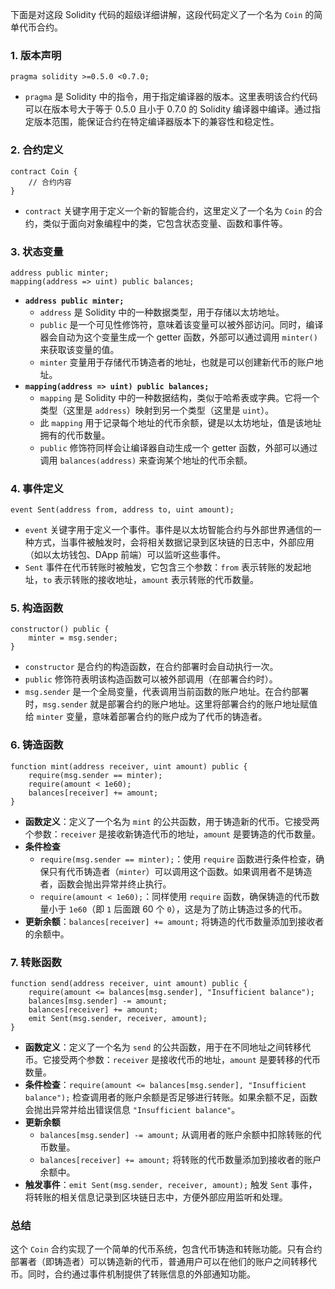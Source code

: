 下面是对这段 Solidity 代码的超级详细讲解，这段代码定义了一个名为 `Coin` 的简单代币合约。

### 1. 版本声明
```solidity
pragma solidity >=0.5.0 <0.7.0;
```
- `pragma` 是 Solidity 中的指令，用于指定编译器的版本。这里表明该合约代码可以在版本号大于等于 0.5.0 且小于 0.7.0 的 Solidity 编译器中编译。通过指定版本范围，能保证合约在特定编译器版本下的兼容性和稳定性。

### 2. 合约定义
```solidity
contract Coin {
    // 合约内容
}
```
- `contract` 关键字用于定义一个新的智能合约，这里定义了一个名为 `Coin` 的合约，类似于面向对象编程中的类，它包含状态变量、函数和事件等。

### 3. 状态变量
```solidity
address public minter;
mapping(address => uint) public balances;
```
- **`address public minter;`**
    - `address` 是 Solidity 中的一种数据类型，用于存储以太坊地址。
    - `public` 是一个可见性修饰符，意味着该变量可以被外部访问。同时，编译器会自动为这个变量生成一个 getter 函数，外部可以通过调用 `minter()` 来获取该变量的值。
    - `minter` 变量用于存储代币铸造者的地址，也就是可以创建新代币的账户地址。
- **`mapping(address => uint) public balances;`**
    - `mapping` 是 Solidity 中的一种数据结构，类似于哈希表或字典。它将一个类型（这里是 `address`）映射到另一个类型（这里是 `uint`）。
    - 此 `mapping` 用于记录每个地址的代币余额，键是以太坊地址，值是该地址拥有的代币数量。
    - `public` 修饰符同样会让编译器自动生成一个 getter 函数，外部可以通过调用 `balances(address)` 来查询某个地址的代币余额。

### 4. 事件定义
```solidity
event Sent(address from, address to, uint amount);
```
- `event` 关键字用于定义一个事件。事件是以太坊智能合约与外部世界通信的一种方式，当事件被触发时，会将相关数据记录到区块链的日志中，外部应用（如以太坊钱包、DApp 前端）可以监听这些事件。
- `Sent` 事件在代币转账时被触发，它包含三个参数：`from` 表示转账的发起地址，`to` 表示转账的接收地址，`amount` 表示转账的代币数量。

### 5. 构造函数
```solidity
constructor() public {
    minter = msg.sender;
}
```
- `constructor` 是合约的构造函数，在合约部署时会自动执行一次。
- `public` 修饰符表明该构造函数可以被外部调用（在部署合约时）。
- `msg.sender` 是一个全局变量，代表调用当前函数的账户地址。在合约部署时，`msg.sender` 就是部署合约的账户地址。这里将部署合约的账户地址赋值给 `minter` 变量，意味着部署合约的账户成为了代币的铸造者。

### 6. 铸造函数
```solidity
function mint(address receiver, uint amount) public {
    require(msg.sender == minter);
    require(amount < 1e60);
    balances[receiver] += amount;
}
```
- **函数定义**：定义了一个名为 `mint` 的公共函数，用于铸造新的代币。它接受两个参数：`receiver` 是接收新铸造代币的地址，`amount` 是要铸造的代币数量。
- **条件检查**
    - `require(msg.sender == minter);`：使用 `require` 函数进行条件检查，确保只有代币铸造者（`minter`）可以调用这个函数。如果调用者不是铸造者，函数会抛出异常并终止执行。
    - `require(amount < 1e60);`：同样使用 `require` 函数，确保铸造的代币数量小于 `1e60`（即 `1` 后面跟 60 个 `0`），这是为了防止铸造过多的代币。
- **更新余额**：`balances[receiver] += amount;` 将铸造的代币数量添加到接收者的余额中。

### 7. 转账函数
```solidity
function send(address receiver, uint amount) public {
    require(amount <= balances[msg.sender], "Insufficient balance");
    balances[msg.sender] -= amount;
    balances[receiver] += amount;
    emit Sent(msg.sender, receiver, amount);
}
```
- **函数定义**：定义了一个名为 `send` 的公共函数，用于在不同地址之间转移代币。它接受两个参数：`receiver` 是接收代币的地址，`amount` 是要转移的代币数量。
- **条件检查**：`require(amount <= balances[msg.sender], "Insufficient balance");` 检查调用者的账户余额是否足够进行转账。如果余额不足，函数会抛出异常并给出错误信息 `"Insufficient balance"`。
- **更新余额**
    - `balances[msg.sender] -= amount;` 从调用者的账户余额中扣除转账的代币数量。
    - `balances[receiver] += amount;` 将转账的代币数量添加到接收者的账户余额中。
- **触发事件**：`emit Sent(msg.sender, receiver, amount);` 触发 `Sent` 事件，将转账的相关信息记录到区块链日志中，方便外部应用监听和处理。

### 总结
这个 `Coin` 合约实现了一个简单的代币系统，包含代币铸造和转账功能。只有合约部署者（即铸造者）可以铸造新的代币，普通用户可以在他们的账户之间转移代币。同时，合约通过事件机制提供了转账信息的外部通知功能。 
